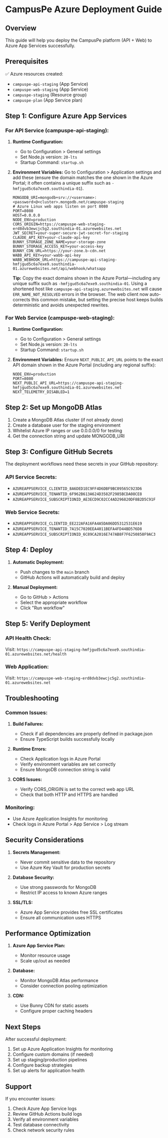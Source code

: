 # CampusPe Azure Deployment Guide

## Overview

This guide will help you deploy the CampusPe platform (API + Web) to Azure App Services successfully.

## Prerequisites

✅ Azure resources created:

- `campuspe-api-staging` (App Service)
- `campuspe-web-staging` (App Service)
- `campuspe-staging` (Resource group)
- `campuspe-plan` (App Service plan)

## Step 1: Configure Azure App Services

### For API Service (campuspe-api-staging):

1. **Runtime Configuration:**
   - Go to Configuration > General settings
   - Set Node.js version: `20-lts`
   - Startup Command: `startup.sh`

2. **Environment Variables:**
   Go to Configuration > Application settings and add these
   (ensure the domain matches the one shown in the Azure Portal; it often
   contains a unique suffix such as `-hmfjgud5c6a7exe9.southindia-01`).

   ```
   MONGODB_URI=mongodb+srv://<username>:<password>@<cluster>.mongodb.net/campuspe-staging
   # Azure Linux web apps listen on port 8080
   PORT=8080
   HOST=0.0.0.0
   NODE_ENV=production
   CORS_ORIGIN=https://campuspe-web-staging-erd8dvb3ewcjc5g2.southindia-01.azurewebsites.net
   JWT_SECRET=your-super-secure-jwt-secret-for-staging
   CLAUDE_API_KEY=your-claude-api-key
   BUNNY_STORAGE_ZONE_NAME=your-storage-zone
   BUNNY_STORAGE_ACCESS_KEY=your-access-key
   BUNNY_CDN_URL=https://your-zone.b-cdn.net
   WABB_API_KEY=your-wabb-api-key
   WABB_WEBHOOK_URL=https://campuspe-api-staging-hmfjgud5c6a7exe9.southindia-01.azurewebsites.net/api/webhook/whatsapp
   ```

   **Tip:** Copy the exact domains shown in the Azure Portal—including any
   unique suffix such as `-hmfjgud5c6a7exe9.southindia-01`. Using a shortened
   host like `campuspe-api-staging.azurewebsites.net` will cause
   `ERR_NAME_NOT_RESOLVED` errors in the browser. The web client now
   auto-corrects this common mistake, but setting the precise host keeps
   builds deterministic and avoids unexpected rewrites.

### For Web Service (campuspe-web-staging):

1. **Runtime Configuration:**
   - Go to Configuration > General settings
   - Set Node.js version: `20-lts`
   - Startup Command: `startup.sh`

2. **Environment Variables:**
   Ensure `NEXT_PUBLIC_API_URL` points to the exact API domain shown in
   the Azure Portal (including any regional suffix):

   ```
   NODE_ENV=production
   PORT=8080
   NEXT_PUBLIC_API_URL=https://campuspe-api-staging-hmfjgud5c6a7exe9.southindia-01.azurewebsites.net
   NEXT_TELEMETRY_DISABLED=1
   ```

## Step 2: Set up MongoDB Atlas

1. Create a MongoDB Atlas cluster (if not already done)
2. Create a database user for the staging environment
3. Whitelist Azure IP ranges or use 0.0.0.0/0 for testing
4. Get the connection string and update MONGODB_URI

## Step 3: Configure GitHub Secrets

The deployment workflows need these secrets in your GitHub repository:

### API Service Secrets:

- `AZUREAPPSERVICE_CLIENTID_8A6DED1EC9FF4D6DBF9BC09565C923D6`
- `AZUREAPPSERVICE_TENANTID_6F962B613A624D3582F2985BCDA08CE8`
- `AZUREAPPSERVICE_SUBSCRIPTIONID_AE3ECD9C02CC4AD296820DF8B2D5C91F`

### Web Service Secrets:

- `AZUREAPPSERVICE_CLIENTID_EE222AFA16FA4A5DA06DD5312531E619`
- `AZUREAPPSERVICE_TENANTID_7A15C7020EEA4011BEFA4FD44BD576D8`
- `AZUREAPPSERVICE_SUBSCRIPTIONID_6C89CA2016E747AB8F7F6250858F9AC3`

## Step 4: Deploy

1. **Automatic Deployment:**
   - Push changes to the `main` branch
   - GitHub Actions will automatically build and deploy

2. **Manual Deployment:**
   - Go to GitHub > Actions
   - Select the appropriate workflow
   - Click "Run workflow"

## Step 5: Verify Deployment

### API Health Check:

Visit: `https://campuspe-api-staging-hmfjgud5c6a7exe9.southindia-01.azurewebsites.net/health`

### Web Application:

Visit: `https://campuspe-web-staging-erd8dvb3ewcjc5g2.southindia-01.azurewebsites.net`

## Troubleshooting

### Common Issues:

1. **Build Failures:**
   - Check if all dependencies are properly defined in package.json
   - Ensure TypeScript builds successfully locally

2. **Runtime Errors:**
   - Check Application logs in Azure Portal
   - Verify environment variables are set correctly
   - Ensure MongoDB connection string is valid

3. **CORS Issues:**
   - Verify CORS_ORIGIN is set to the correct web app URL
   - Check that both HTTP and HTTPS are handled

### Monitoring:

- Use Azure Application Insights for monitoring
- Check logs in Azure Portal > App Service > Log stream

## Security Considerations

1. **Secrets Management:**
   - Never commit sensitive data to the repository
   - Use Azure Key Vault for production secrets

2. **Database Security:**
   - Use strong passwords for MongoDB
   - Restrict IP access to known Azure ranges

3. **SSL/TLS:**
   - Azure App Service provides free SSL certificates
   - Ensure all communication uses HTTPS

## Performance Optimization

1. **Azure App Service Plan:**
   - Monitor resource usage
   - Scale up/out as needed

2. **Database:**
   - Monitor MongoDB Atlas performance
   - Consider connection pooling optimization

3. **CDN:**
   - Use Bunny CDN for static assets
   - Configure proper caching headers

## Next Steps

After successful deployment:

1. Set up Azure Application Insights for monitoring
2. Configure custom domains (if needed)
3. Set up staging/production pipelines
4. Configure backup strategies
5. Set up alerts for application health

## Support

If you encounter issues:

1. Check Azure App Service logs
2. Review GitHub Actions build logs
3. Verify all environment variables
4. Test database connectivity
5. Check network security rules
